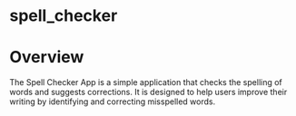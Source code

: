 # spell_checker

# Overview
The Spell Checker App is a simple application that checks the spelling of words and suggests corrections. It is designed to help users improve their writing by identifying and correcting misspelled words.
